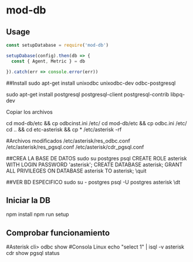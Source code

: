 # mod-db

## Usage

``` js
const setupDatabase = require('mod-db')

setupDabase(config).then(db => {
  const { Agent, Metric } = db

}).catch(err => console.error(err))
```
##Install
  sudo apt-get install unixodbc unixodbc-dev odbc-postgresql

  sudo apt-get install postgresql postgresql-client postgresql-contrib libpq-dev
  
  

  Copiar los archivos 
  
  cd mod-db/etc && cp odbcinst.ini /etc/
  cd mod-db/etc && cp odbc.ini /etc/
  cd .. && cd etc-asterisk && cp * /etc/asterisk -rf
  
  #Archivos modificados
    /etc/asterisk/res_odbc.conf
    /etc/asterisk/res_pgsql.conf
    /etc/asterisk/cdr_pgsql.conf

##CREA LA BASE DE DATOS
  sudo su postgres
  psql
  CREATE ROLE asterisk WITH LOGIN PASSWORD 'asterisk';
  CREATE DATABASE asterisk;
  GRANT ALL PRIVILEGES ON DATABASE asterisk TO asterisk;
  \quit

##VER BD ESPECIFICO
  sudo su - postgres
  psql -U postgres asterisk
  \dt

## Iniciar la DB
  npm install
  npm run setup

## Comprobar funcionamiento
  #Asterisk
  cli> odbc show
  #Consola Linux
  echo "select 1" | isql -v asterisk
  cdr show pgsql status
